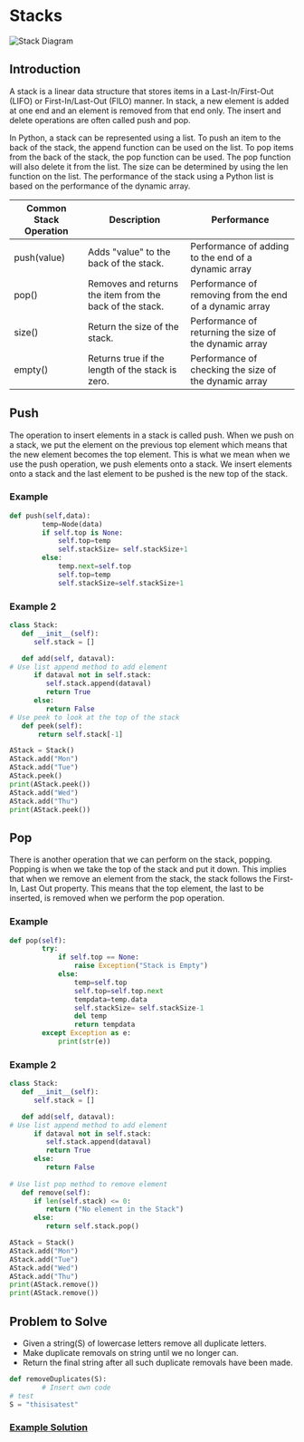 # Stacks

![Stack Diagram](https://www.onlinetutorialspoint.com/wp-content/uploads/2020/12/Python-Stack-Datastruture-Implementation-1200x496.png)

## Introduction

A stack is a linear data structure that stores items in a Last-In/First-Out (LIFO) or First-In/Last-Out (FILO) manner. In stack, a new element is added at one end and an element is removed from that end only. The insert and delete operations are often called push and pop.

In Python, a stack can be represented using a list. To push an item to the back of the stack, the append function can be used on the list. To pop items from the back of the stack, the pop function can be used. The pop function will also delete it from the list. The size can be determined by using the len function on the list. The performance of the stack using a Python list is based on the performance of the dynamic array.


Common Stack Operation | Description | Performance 
---------------------- | ----------- | ----------- 
push(value) | Adds "value" to the back of the stack. | Performance of adding to the end of a dynamic array
pop() | Removes and returns the item from the back of the stack. | Performance of removing from the end of a dynamic array
size() | Return the size of the stack. | Performance of returning the size of the dynamic array
empty() | Returns true if the length of the stack is zero. | Performance of checking the size of the dynamic array

## Push

The operation to insert elements in a stack is called push. When we push on a stack, we put the element on the previous top element which means that the new element becomes the top element. This is what we mean when we use the push operation, we push elements onto a stack. We insert elements onto a stack and the last element to be pushed is the new top of the stack.

### Example

```python
def push(self,data):
        temp=Node(data)
        if self.top is None:
            self.top=temp
            self.stackSize= self.stackSize+1
        else:
            temp.next=self.top
            self.top=temp
            self.stackSize=self.stackSize+1
```
### Example 2
```python
class Stack:
   def __init__(self):
      self.stack = []

   def add(self, dataval):
# Use list append method to add element
      if dataval not in self.stack:
         self.stack.append(dataval)
         return True
      else:
         return False
# Use peek to look at the top of the stack
   def peek(self):     
	   return self.stack[-1]

AStack = Stack()
AStack.add("Mon")
AStack.add("Tue")
AStack.peek()
print(AStack.peek())
AStack.add("Wed")
AStack.add("Thu")
print(AStack.peek())
```
## Pop

There is another operation that we can perform on the stack, popping. Popping is when we take the top of the stack and put it down. This implies that when we remove an element from the stack, the stack follows the First-In, Last Out property. This means that the top element, the last to be inserted, is removed when we perform the pop operation.

### Example

```python
def pop(self):
        try:
            if self.top == None:
                raise Exception("Stack is Empty")
            else:
                temp=self.top
                self.top=self.top.next
                tempdata=temp.data
                self.stackSize= self.stackSize-1
                del temp
                return tempdata
        except Exception as e:
            print(str(e))
```

### Example 2

```python
class Stack:
   def __init__(self):
      self.stack = []

   def add(self, dataval):
# Use list append method to add element
      if dataval not in self.stack:
         self.stack.append(dataval)
         return True
      else:
         return False
        
# Use list pop method to remove element
   def remove(self):
      if len(self.stack) <= 0:
         return ("No element in the Stack")
      else:
         return self.stack.pop()

AStack = Stack()
AStack.add("Mon")
AStack.add("Tue")
AStack.add("Wed")
AStack.add("Thu")
print(AStack.remove())
print(AStack.remove())
```

## Problem to Solve

- Given a string(S) of lowercase letters remove all duplicate letters.
- Make duplicate removals on string until we no longer can.
- Return the final string after all such duplicate removals have been made. 

```python
def removeDuplicates(S):
        # Insert own code 
# test
S = "thisisatest"
```
### [Example Solution](stack_solution.md)

